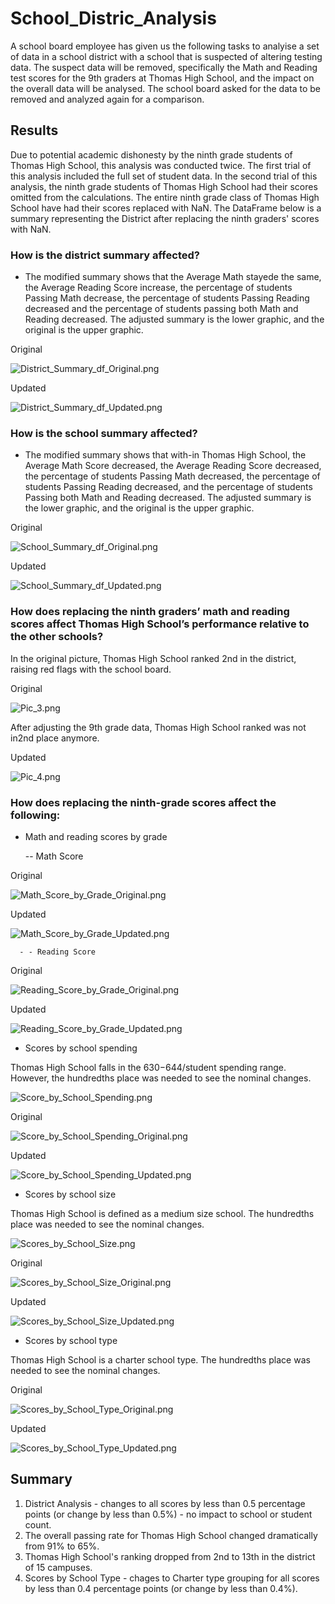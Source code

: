 # School_Distric_Analysis

A school board employee has given us the following tasks to analyise a set of data in a school district with a school that is suspected of altering testing data. The suspect data will be removed, specifically the Math and Reading test scores for the 9th graders at Thomas High School, and the impact on the overall data will be analysed. The school board asked for the data to be removed and analyzed again for a comparison. 


## Results

Due to potential academic dishonesty by the ninth grade students of Thomas High School, this analysis was conducted twice. The first trial of this analysis included the full set of student data. In the second trial of this analysis, the ninth grade students of Thomas High School had their scores omitted from the calculations. The entire ninth grade class of Thomas High School have had their scores replaced with NaN. The DataFrame below is a summary representing the District after replacing the ninth graders' scores with NaN.

### How is the district summary affected?

   - The modified summary shows that the Average Math stayede the same, the Average Reading Score increase, the percentage of students Passing Math decrease, the percentage of students Passing Reading decreased and the percentage of students passing both Math and Reading decreased. The adjusted summary is the lower graphic, and the original is the upper graphic.
   
Original

![District_Summary_df_Original.png](District_Summary_df_Original.png)

Updated

![District_Summary_df_Updated.png](District_Summary_df_Updated.png)

### How is the school summary affected?

  - The modified summary shows that with-in Thomas High School, the Average Math Score decreased, the Average Reading Score decreased, the percentage of students Passing Math decreased, the percentage of students Passing Reading decreased, and the percentage of students Passing both Math and Reading decreased. The adjusted summary is the lower graphic, and the original is the upper graphic.

Original

![School_Summary_df_Original.png](School_Summary_df_Original.png)

Updated

![School_Summary_df_Updated.png](School_Summary_df_Updated.png)

### How does replacing the ninth graders’ math and reading scores affect Thomas High School’s performance relative to the other schools?

In the original picture, Thomas High School ranked 2nd in the district, raising red flags with the school board.

Original

![Pic_3.png](Pic_3.png)

After adjusting the 9th grade data, Thomas High School ranked was not in2nd place anymore.

Updated

![Pic_4.png](Pic_4.png)

### How does replacing the ninth-grade scores affect the following:

   - Math and reading scores by grade

      -- Math Score
      
 Original
 
 ![Math_Score_by_Grade_Original.png](Math_Score_by_Grade_Original.png)
 
 Updated
 
 ![Math_Score_by_Grade_Updated.png](Math_Score_by_Grade_Updated.png)
      
      - - Reading Score
      
 Original
 
 ![Reading_Score_by_Grade_Original.png](Reading_Score_by_Grade_Original.png)
 
 Updated
 
 ![Reading_Score_by_Grade_Updated.png](Reading_Score_by_Grade_Updated.png)

   - Scores by school spending

Thomas High School falls in the $630-$644/student spending range. However, the hundredths place was needed to see the nominal changes.

![Score_by_School_Spending.png](Score_by_School_Spending.png)

Original

![Score_by_School_Spending_Original.png](Score_by_School_Spending_Original.png)

Updated

![Score_by_School_Spending_Updated.png](Score_by_School_Spending_Updated.png)

   - Scores by school size

Thomas High School is defined as a medium size school. The hundredths place was needed to see the nominal changes.

![Scores_by_School_Size.png](Scores_by_School_Size.png)

Original

![Scores_by_School_Size_Original.png](Scores_by_School_Size_Original.png)

Updated

![Scores_by_School_Size_Updated.png](Scores_by_School_Size_Updated.png)

   - Scores by school type

Thomas High School is a charter school type. The hundredths place was needed to see the nominal changes.

Original

![Scores_by_School_Type_Original.png](Scores_by_School_Type_Original.png)

Updated

![Scores_by_School_Type_Updated.png](Scores_by_School_Type_Updated.png)

## Summary

1. District Analysis - changes to all scores by less than 0.5 percentage points (or change by less than 0.5%) - no impact to school or student count.
2. The overall passing rate for Thomas High School changed dramatically from 91% to 65%.
3. Thomas High School's ranking dropped from 2nd to 13th in the district of 15 campuses.
4. Scores by School Type - chages to Charter type grouping for all scores by less than 0.4 percentage points (or change by less than 0.4%).
